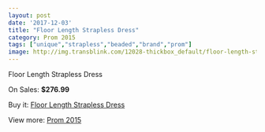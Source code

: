 ```yaml
---
layout: post
date: '2017-12-03'
title: "Floor Length Strapless Dress"
category: Prom 2015
tags: ["unique","strapless","beaded","brand","prom"]
image: http://img.transblink.com/12028-thickbox_default/floor-length-strapless-dress.jpg
---
```

Floor Length Strapless Dress

On Sales: **$276.99**
<a href="https://www.transblink.com/en/prom-2015/3913-floor-length-strapless-dress.html"><amp-img layout="responsive" width="600" height="600" src="//img.transblink.com/12028-thickbox_default/floor-length-strapless-dress.jpg" alt="Floor Length Strapless Dress 0" /></a>
<a href="https://www.transblink.com/en/prom-2015/3913-floor-length-strapless-dress.html"><amp-img layout="responsive" width="600" height="600" src="//img.transblink.com/12029-thickbox_default/floor-length-strapless-dress.jpg" alt="Floor Length Strapless Dress 1" /></a>

Buy it: [Floor Length Strapless Dress](https://www.transblink.com/en/prom-2015/3913-floor-length-strapless-dress.html "Floor Length Strapless Dress")

View more: [Prom 2015](https://www.transblink.com/en/10-prom-2015 "Prom 2015")